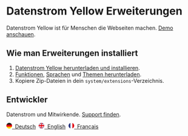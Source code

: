 # Datenstrom Yellow Erweiterungen

Datenstrom Yellow ist für Menschen die Webseiten machen. [Demo anschauen](https://extensions.datenstrom.se/de/).

## Wie man Erweiterungen installiert

1. [Datenstrom Yellow herunterladen und installieren](https://github.com/datenstrom/yellow/).
2. [Funktionen](https://github.com/datenstrom/yellow-extensions/tree/master/features), [Sprachen](https://github.com/datenstrom/yellow-extensions/tree/master/languages) und [Themen herunterladen](https://github.com/datenstrom/yellow-extensions/tree/master/themes).
3. Kopiere Zip-Dateien in dein `system/extensions`-Verzeichnis.

## Entwickler

Datenstrom und Mitwirkende. [Support finden](https://extensions.datenstrom.se/de/help/).

<p>
<a href="README-de.md"><img src="https://raw.githubusercontent.com/datenstrom/yellow-extensions/master/features/help/language-de.png" width="15" height="15" alt="Deutsch">&nbsp; Deutsch</a>&nbsp;
<a href="README.md"><img src="https://raw.githubusercontent.com/datenstrom/yellow-extensions/master/features/help/language-en.png" width="15" height="15" alt="English">&nbsp; English</a>&nbsp;
<a href="README-fr.md"><img src="https://raw.githubusercontent.com/datenstrom/yellow-extensions/master/features/help/language-fr.png" width="15" height="15" alt="Français">&nbsp; Français</a>&nbsp;
</p>
